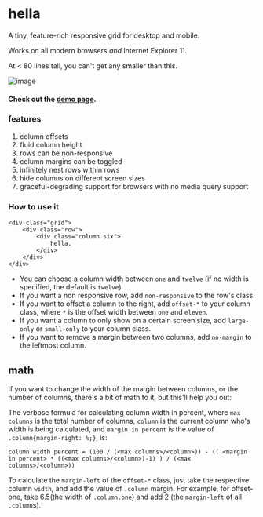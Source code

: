 # hella
A tiny, feature-rich responsive grid for desktop and mobile.

Works on all modern browsers *and* Internet Explorer 11.

At < 80 lines tall, you can't get any smaller than this. 

![image](https://i.imgur.com/TBojBgG.png)

#### Check out the [demo page](http://codezombie.github.com/hella).

### features
 1. column offsets
 2. fluid column height
 3. rows can be non-responsive
 4. column margins can be toggled
 5. infinitely nest rows within rows
 6. hide columns on different screen sizes
 7. graceful-degrading support for browsers with no media query support
 
### How to use it
```
<div class="grid">
	<div class="row">
		<div class="column six">
			hella.
		</div>
	</div>
</div>
```

 * You can choose a column width between `one` and `twelve` (if no width is specified, the default is `twelve`).
 * If you want a non responsive row, add `non-responsive` to the row's class.
 * If you want to offset a column to the right, add `offset-*` to your column class, where `*` is the offset width between `one` and `eleven`.
 * If you want a column to only show on a certain screen size, add `large-only` or `small-only` to your column class.
 * If you want to remove a margin between two columns, add `no-margin` to the leftmost column.

## math
If you want to change the width of the margin between columns, or the number of columns, there's a bit of math to it, but this'll help you out:

 The verbose formula for calculating column width in percent, where `max columns` is the total number of columns, `column` is the current column who's width is being calculated, and `margin in percent` is the value of `.column{margin-right: %;}`, is:
 
`column width percent = (100 / (<max columns>/<column>)) - (( <margin in percent> * ((<max columns>/<column>)-1) ) / (<max columns>/<column>))` 

To calculate the `margin-left` of the `offset-*` class, just take the respective column `width`, and add the value of `.column` margin. For example, for offset-one, take 6.5(the width of `.column.one`) and add 2 (the `margin-left` of all `.column`s).
